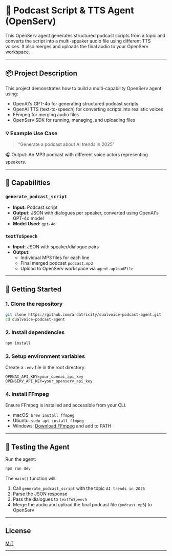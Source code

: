 # 🎹 Podcast Script & TTS Agent (OpenServ)

This OpenServ agent generates structured podcast scripts from a topic and converts the script into a multi-speaker audio file using different TTS voices. It also merges and uploads the final audio to your OpenServ workspace.

---

## 📦 Project Description

This project demonstrates how to build a multi-capability OpenServ agent using:

- OpenAI's GPT-4o for generating structured podcast scripts
- OpenAI TTS (text-to-speech) for converting scripts into realistic voices
- FFmpeg for merging audio files
- OpenServ SDK for running, managing, and uploading files

### 💡 Example Use Case

> "Generate a podcast about AI trends in 2025"

🎧 Output: An MP3 podcast with different voice actors representing speakers.

---

## 🧠 Capabilities

### `generate_podcast_script`

- **Input:** Podcast script
- **Output:** JSON with dialogues per speaker, converted using OpenAI's GPT-4o model
- **Model Used:** `gpt-4o`

### `textToSpeech`

- **Input:** JSON with speaker/dialogue pairs
- **Output:**
  - Individual MP3 files for each line
  - Final merged podcast `podcast.mp3`
  - Upload to OpenServ workspace via `agent.uploadFile`

---

## 🚀 Getting Started

### 1. Clone the repository

```bash
git clone https://github.com/ardatricity/dualvoice-podcast-agent.git
cd dualvoice-podcast-agent
```

### 2. Install dependencies

```bash
npm install
```

### 3. Setup environment variables

Create a `.env` file in the root directory:

```env
OPENAI_API_KEY=your_openai_api_key
OPENSERV_API_KEY=your_openserv_api_key
```

### 4. Install FFmpeg

Ensure FFmpeg is installed and accessible from your CLI.

- macOS: `brew install ffmpeg`
- Ubuntu: `sudo apt install ffmpeg`
- Windows: [Download FFmpeg](https://ffmpeg.org/download.html) and add to PATH

---

## 🧪 Testing the Agent

Run the agent:

```bash
npm run dev
```

The `main()` function will:

1. Call `generate_podcast_script` with the topic `AI trends in 2025`
2. Parse the JSON response
3. Pass the dialogues to `textToSpeech`
4. Merge the audio and upload the final podcast file (`podcast.mp3`) to OpenServ

---

## License

[MIT](https://choosealicense.com/licenses/mit/)  

---
